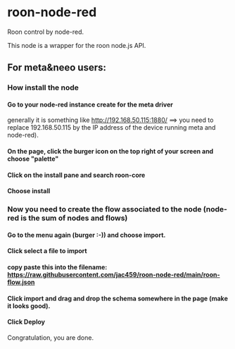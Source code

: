 # roon-node-red

Roon control by node-red.

This node is a wrapper for the roon node.js API.

## For meta&neeo users:
### How install the node
#### Go to your node-red instance create for the meta driver 
generally it is something like http://192.168.50.115:1880/ ==> you need to replace 192.168.50.115 by the IP address of the device running meta and node-red).
#### On the page, click the burger icon on the top right of your screen and choose "palette"
#### Click on the install pane and search roon-core
#### Choose install
### Now you need to create the flow associated to the node (node-red is the sum of nodes and flows)
#### Go to the menu again (burger :-))  and choose import.
#### Click select a file to import
#### copy paste this into the filename: https://raw.githubusercontent.com/jac459/roon-node-red/main/roon-flow.json
#### Click import and drag and drop the schema somewhere in the page (make it looks good).
#### Click Deploy
Congratulation, you are done.


